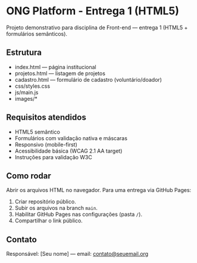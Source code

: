 # ONG Platform - Entrega 1 (HTML5)

Projeto demonstrativo para disciplina de Front-end — entrega 1 (HTML5 + formulários semânticos).

## Estrutura
- index.html — página institucional
- projetos.html — listagem de projetos
- cadastro.html — formulário de cadastro (voluntário/doador)
- css/styles.css
- js/main.js
- images/*

## Requisitos atendidos
- HTML5 semântico
- Formulários com validação nativa e máscaras
- Responsivo (mobile-first)
- Acessibilidade básica (WCAG 2.1 AA target)
- Instruções para validação W3C

## Como rodar
Abrir os arquivos HTML no navegador. Para uma entrega via GitHub Pages:
1. Criar repositório público.
2. Subir os arquivos na branch `main`.
3. Habilitar GitHub Pages nas configurações (pasta `/`).
4. Compartilhar o link público.

## Contato
Responsável: [Seu nome] — email: contato@seuemail.org
